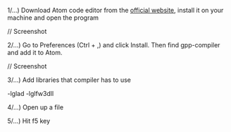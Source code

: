 1/...) Download Atom code editor from the [official website](https://atom.io/), install it on your machine and open the program

// Screenshot

2/...) Go to Preferences (Ctrl + ,) and click Install. Then find gpp-compiler and add it to Atom. 

// Screenshot 

3/...) Add libraries that compiler has to use 

-lglad -lglfw3dll


4/...) Open up a file   

5/...) Hit f5 key 
